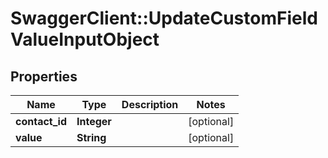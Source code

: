 # SwaggerClient::UpdateCustomFieldValueInputObject

## Properties
Name | Type | Description | Notes
------------ | ------------- | ------------- | -------------
**contact_id** | **Integer** |  | [optional] 
**value** | **String** |  | [optional] 


